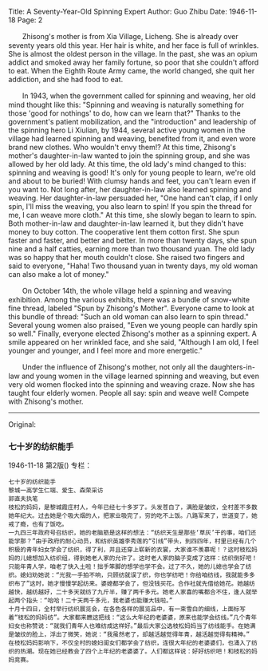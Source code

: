 Title: A Seventy-Year-Old Spinning Expert
Author: Guo Zhibu
Date: 1946-11-18
Page: 2

　　Zhisong's mother is from Xia Village, Licheng. She is already over seventy years old this year. Her hair is white, and her face is full of wrinkles. She is almost the oldest person in the village. In the past, she was an opium addict and smoked away her family fortune, so poor that she couldn't afford to eat. When the Eighth Route Army came, the world changed, she quit her addiction, and she had food to eat.

　　In 1943, when the government called for spinning and weaving, her old mind thought like this: "Spinning and weaving is naturally something for those 'good for nothings' to do, how can we learn that?" Thanks to the government's patient mobilization, and the "introduction" and leadership of the spinning hero Li Xiulian, by 1944, several active young women in the village had learned spinning and weaving, benefited from it, and even wore brand new clothes. Who wouldn't envy them!? At this time, Zhisong's mother's daughter-in-law wanted to join the spinning group, and she was allowed by her old lady. At this time, the old lady's mind changed to this: spinning and weaving is good! It's only for young people to learn, we're old and about to be buried! With clumsy hands and feet, you can't learn even if you want to. Not long after, her daughter-in-law also learned spinning and weaving. Her daughter-in-law persuaded her, "One hand can't clap, if I only spin, I'll miss the weaving, you also learn to spin! If you spin the thread for me, I can weave more cloth." At this time, she slowly began to learn to spin. Both mother-in-law and daughter-in-law learned it, but they didn't have money to buy cotton. The cooperative lent them cotton first. She spun faster and faster, and better and better. In more than twenty days, she spun nine and a half catties, earning more than two thousand yuan. The old lady was so happy that her mouth couldn't close. She raised two fingers and said to everyone, "Haha! Two thousand yuan in twenty days, my old woman can also make a lot of money."

　　On October 14th, the whole village held a spinning and weaving exhibition. Among the various exhibits, there was a bundle of snow-white fine thread, labeled "Spun by Zhisong's Mother". Everyone came to look at this bundle of thread: "Such an old woman can also learn to spin thread." Several young women also praised, "Even we young people can hardly spin so well." Finally, everyone elected Zhisong's mother as a spinning expert. A smile appeared on her wrinkled face, and she said, "Although I am old, I feel younger and younger, and I feel more and more energetic."

　　Under the influence of Zhisong's mother, not only all the daughters-in-law and young women in the village learned spinning and weaving, but even very old women flocked into the spinning and weaving craze. Now she has taught four elderly women. People all say: spin and weave well! Compete with Zhisong's mother.



<hr /> 

Original: 


### 七十岁的纺织能手

1946-11-18
第2版()
专栏：

    七十岁的纺织能手
    黎城一高学生仁端、爱生、森荣采访
    郭直夫执笔
    枝松的妈妈，是黎城霞庄村人，今年已经七十多岁了。头发苍白了，满脸是皱纹，全村差不多数她年纪大。过去她是个吸大烟的人，把家业吸完了，穷的吃不上饭。八路军来了，世道变了，她戒了瘾，也有了饭吃。
    一九四三年政府号召纺织，她的老脑筋是这样的想法：“纺织天生是那些‘草灰’干的事，咱们还能学那？”由于政府的耐心动员，和纺织英雄李秀莲的“引线”带头，到四四年，村里已经有几个积极的青年妇女学会了纺织，得了利，并且还穿上崭新的衣裳，大家谁不羡慕呢！？这时枝松妈妈的儿媳想加入纺织组，得到她老人家的允许了。这时老人家的脑子变成了这样：纺织倒好吧！只能年青人学，咱老了快入土啦！拙手笨脚的想学也学不会。过了不久，她的儿媳也学会了纺织。媳妇劝她说：“光我一手拍不响，只顾纺就误了织，你也学纺吧！你给咱纺线，我就能多多织布了”这时，她才慢慢学起纺来。婆媳都学会了，但没钱买花。合作社就先借给她花。她越纺越快，越纺越好，二十多天就纺了九斤半，赚了两千多元。她老人家喜的嘴都合不住，逢人就举起两个指头：“哈哈！二十天两千多元，我老婆也能赚大钱啦。”
    十月十四日，全村举行纺织展览会，在各色各样的展览品中，有一束雪白的细线，上面标写着“枝松的妈妈纺”。大家都来瞧这把线：“这么大年纪的老婆婆，原来也能学会纺线。”几个青年妇女也称赞说：“就我们青年人也难纺成这样好。”最后大家公选枝松妈妈当了纺线能手。在她满是皱纹的脸上，浮出了微笑，她说：“我虽然老了，却越活越觉得年青，越活越觉得有精神。”
    在枝松妈妈影响下，不仅全村的媳妇闺女们都学会了纺织，连很大年纪的老婆婆们，也涌入了纺织的热潮。现在她已经教会了四个上年纪的老婆婆了。人们都这样说：好好纺织吧！和枝松的妈妈竞赛。
